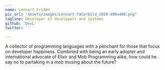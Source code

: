 ```yaml
---
name: Lennart Fridén
pic_url: "assets/images/Lennart-Talarbild_2020-400x400.png"
tagline: Developer of developers and systems
github: 'DevL'
twitter: ''

---
```

A collector of programming languages with a penchant for those that focus on developer happiness. Combined with being an early adopter and international advocate of Elixir and Mob Programming alike, how could he say no to partaking in a mob musing about the future?
